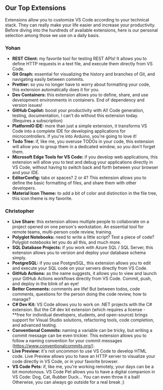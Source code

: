## Our Top Extensions

Extensions allow you to customize VS Code according to your technical stack. They can really make your life easier and increase your productivity. Before diving into the hundreds of available extensions, here is our personal selection among those we use on a daily basis.

### Yohan

- **REST Client:** my favorite tool for testing REST APIs! It allows you to define HTTP requests in a text file, and execute them directly from VS Code.
- **Git Graph:** essential for visualizing the history and branches of Git, and navigating easily between commits.
- **Prettier:** so you no longer have to worry about formatting your code, this extension automatically does it for you.
- **Dev Containers:** this extension allows you to define, share, and use development environments in containers. End of dependency and version issues!
- **GitHub Copilot:** boost your productivity with AI! Code generation, testing, documentation, I can't do without this extension today. (Requires a subscription)
- **PlatformIO IDE:** more than just a simple extension, it transforms VS Code into a complete IDE for developing applications for microcontrollers. If you're into Arduino, you're going to love it!
- **Todo Tree:** if, like me, you overuse TODOs in your code, this extension will allow you to group them in a dedicated window, so you don't forget them.
- **Microsoft Edge Tools for VS Code:** if you develop web applications, this extension will allow you to test and debug your applications directly in VS Code, without having to switch back and forth between your browser and your IDE.
- **EditorConfig:** tabs or spaces? 2 or 4? This extension allows you to define the basic formatting of files, and share them with other developers.
- **Material Icon Theme:** to add a bit of color and distinction in the file tree, this icon theme is my favorite.

### Christopher

- **Live Share:** this extension allows multiple people to collaborate on a project opened on one person's workstation. An essential tool for remote teams, multi-person code review, training.
- **Polyglot Notebooks:** need to write a little script? Test a piece of code? Polyglot notebooks let you do all this, and much more.
- **SQL Database Projects:** if you work with Azure SQL / SQL Server, this extension allows you to version and deploy your database schema simply.
- **PostgreSQL:** if you use PostgreSQL, this extension allows you to edit and execute your SQL code on your servers directly from VS Code.
- **GitHub Actions:** as the name suggests, it allows you to view and launch your GitHub Actions workflows directly from VS Code. Commit, push, and deploy in the blink of an eye!
- **Better Comments:** comments are life! But between todos, code comments, questions for the person doing the code review, how to manage?
- **C# Dev Kit:** VS Code allows you to work on .NET projects with the C# extension. But the C# dev kit extension (which requires a license - **free for individual developers, students, and open-source) brings support for Visual Studio solutions, refactoring tools, code completion, and advanced testing.
- **Conventional Commits:** naming a variable can be tricky, but writing a commit message can be even trickier. This extension allows you to follow a naming convention for your commit messages (https://www.conventionalcommits.org/).
- **Live Preview:** it's not uncommon to use VS Code to develop HTML code. Live Preview allows you to have an HTTP server to visualize your code directly in VS Code, or in your favorite browser.
- **VS Code Pets:** if, like me, you're working remotely, your days can be a bit monotonous. VS Code Pet allows you to have a digital companion in VS Code: Dog, Cat, Rubber Duck... You can even throw it a ball! Otherwise, you can always go outside for a real break ;)

<!-- **Talking about adding extensions to the devcontainer, to the workspace so as not to overload one's env  -->